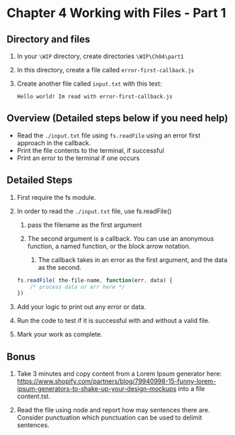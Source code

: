 # Chapter 4 Working with Files - Part 1

## Directory and files

1. In your `\WIP` directory, create directories `\WIP\Ch04\part1`

1. In this directory, create a file called `error-first-callback.js`

1. Create another file called `input.txt` with this text: 
    ```
    Hello world! Im read with error-first-callback.js
    ```

## Overview (Detailed steps below if you need help)

*  Read the `./input.txt` file using `fs.readFile` using an error first approach in the callback.
* Print the file contents to the terminal, if successful
* Print an error to the terminal if one occurs

## Detailed Steps

1. First require the fs module.

1. In order to read the `./input.txt` file, use fs.readFile()
   1. pass the filename as the first argument  

   2. The second argument is a callback. You can use an anonymous function, a named function, or the block arrow notation.
      1. The callback takes in an error as the first argument, and the data as the second.

    ```javascript
    fs.readFile( the-file-name, function(err, data) {
        /* process data or err here */
    })
    ```
 
 1. Add your logic to print out any error or data.
 
 2. Run the code to test if it is successful with and without a valid file.
   
1. Mark your work as complete.
   
 ## Bonus 

1. Take 3 minutes and copy content from a Lorem Ipsum generator here: https://www.shopify.com/partners/blog/79940998-15-funny-lorem-ipsum-generators-to-shake-up-your-design-mockups into a file content.tst.

1. Read the file using node and report how may sentences there are. Consider punctuation which punctuation can be used to delimit sentences.